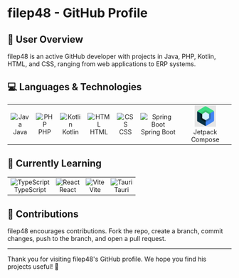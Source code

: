 # filep48 - GitHub Profile

## 👤 User Overview

filep48 is an active GitHub developer with projects in Java, PHP, Kotlin, HTML, and CSS, ranging from web applications to ERP systems.

## 💻 Languages & Technologies

<table>
  <tr>
    <td align="center"><img src="https://img.icons8.com/color/48/000000/java-coffee-cup-logo.png" width="48" height="48" alt="Java"><br>Java</td>
    <td align="center"><img src="https://img.icons8.com/officel/48/000000/php-logo.png" width="48" height="48" alt="PHP"><br>PHP</td>
    <td align="center"><img src="https://img.icons8.com/color/48/000000/kotlin.png" width="48" height="48" alt="Kotlin"><br>Kotlin</td>
    <td align="center"><img src="https://img.icons8.com/color/48/000000/html-5.png" width="48" height="48" alt="HTML"><br>HTML</td>
    <td align="center"><img src="https://img.icons8.com/color/48/000000/css3.png" width="48" height="48" alt="CSS"><br>CSS</td>
    <td align="center"><img src="https://img.icons8.com/color/48/000000/spring-logo.png" width="48" height="48" alt="Spring Boot"><br>Spring Boot</td>
    <td align="center"><img src="https://raw.githubusercontent.com/github/explore/ae48d1ca3274c0c3a90f872e605eaef069a16771/topics/jetpack-compose/jetpack-compose.png" width="48" height="48" alt="Jetpack Compose"><br>Jetpack Compose</td>
  </tr>
</table>

## 🌱 Currently Learning

<table>
  <tr>
    <td align="center"><img src="https://img.icons8.com/color/48/000000/typescript.png" width="48" height="48" alt="TypeScript"><br>TypeScript</td>
    <td align="center"><img src="https://img.icons8.com/color/48/000000/react-native.png" width="48" height="48" alt="React"><br>React</td>
    <td align="center"><img src="https://icon.icepanel.io/Technology/svg/Vite.js.svg" width="48" height="48" alt="Vite"><br>Vite</td>
    <td align="center"><img src="https://cdn.icon-icons.com/icons2/3915/PNG/48/tauri_logo_icon_249441.png" width="48" height="48" alt="Tauri"><br>Tauri</td>
  </tr>
</table>

## 🤝 Contributions

filep48 encourages contributions. Fork the repo, create a branch, commit changes, push to the branch, and open a pull request.

---

Thank you for visiting filep48's GitHub profile. We hope you find his projects useful! 🎉
